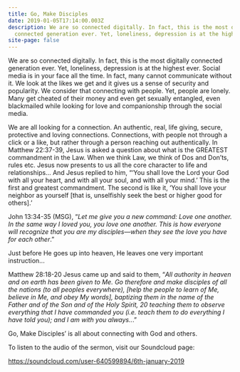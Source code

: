 ```yaml
---
title: Go, Make Disciples
date: 2019-01-05T17:14:00.003Z
description: We are so connected digitally. In fact, this is the most digitally
  connected generation ever. Yet, loneliness, depression is at the highest ever.
site-page: false
---
```

We are so connected digitally. In fact, this is the most digitally connected generation ever. Yet, loneliness, depression is at the highest ever. Social media is in your face all the time. In fact, many cannot communicate without it. We look at the likes we get and it gives us a sense of security and popularity. We consider that connecting with people. Yet, people are lonely. Many get cheated of their money and even get sexually entangled, even blackmailed while looking for love and companionship through the social media.

We are all looking for a connection. An authentic, real, life giving, secure, protective and loving connections. Connections, with people not through a click or a like, but rather through a person reaching out authentically. In Matthew 22:37-39, Jesus is asked a question about what is the GREATEST commandment in the Law. When we think Law, we think of Dos and Don’ts, rules etc. Jesus now presents to us all the core character to life and relationships... And Jesus replied to him, “‘You shall love the Lord your God with all your heart, and with all your soul, and with all your mind.’ This is the first and greatest commandment. The second is like it, ‘You shall love your neighbor as yourself \[that is, unselfishly seek the best or higher good for others].’

John 13:34-35 (MSG), “*Let me give you a new command: Love one another. In the same way I loved you, you love one another. This is how everyone will recognize that you are my disciples—when they see the love you have for each other*.”

Just before He goes up into heaven, He leaves one very important instruction...

Matthew 28:18-20 Jesus came up and said to them, “*All authority in heaven and on earth has been given to Me. Go therefore and make disciples of all the nations (to all peoples everywhere), \[help the people to learn of Me, believe in Me, and obey My words], baptizing them in the name of the Father and of the Son and of the Holy Spirit, 20 teaching them to observe everything that I have commanded you (i.e. teach them to do everything I have told you); and I am with you always..*.”

Go, Make Disciples’ is all about connecting with God and others.

To listen to the audio of the sermon, visit our Soundcloud page:

<https://soundcloud.com/user-640599894/6th-january-2019>